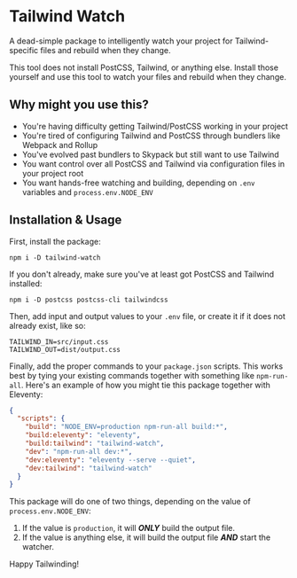 # Tailwind Watch

A dead-simple package to intelligently watch your project for Tailwind-specific files and rebuild when they change.

This tool does not install PostCSS, Tailwind, or anything else. Install those yourself and use this tool to watch your files and rebuild when they change.

## Why might you use this?

- You're having difficulty getting Tailwind/PostCSS working in your project
- You're tired of configuring Tailwind and PostCSS through bundlers like Webpack and Rollup
- You've evolved past bundlers to Skypack but still want to use Tailwind
- You want control over all PostCSS and Tailwind via configuration files in your project root
- You want hands-free watching and building, depending on `.env` variables and `process.env.NODE_ENV`

## Installation & Usage

First, install the package:
```
npm i -D tailwind-watch
```

If you don't already, make sure you've at least got PostCSS and Tailwind installed:
```
npm i -D postcss postcss-cli tailwindcss
```

Then, add input and output values to your `.env` file, or create it if it does not already exist, like so:

```dotenv
TAILWIND_IN=src/input.css
TAILWIND_OUT=dist/output.css
```

Finally, add the proper commands to your `package.json` scripts. This works best by tying your existing commands together with something like `npm-run-all`. Here's an example of how you might tie this package together with Eleventy:

```json
{
  "scripts": {
    "build": "NODE_ENV=production npm-run-all build:*",
    "build:eleventy": "eleventy",
    "build:tailwind": "tailwind-watch",
    "dev": "npm-run-all dev:*",
    "dev:eleventy": "eleventy --serve --quiet",
    "dev:tailwind": "tailwind-watch"
  }
}
```

This package will do one of two things, depending on the value of `process.env.NODE_ENV`:

1. If the value is `production`, it will ***ONLY*** build the output file.
2. If the value is anything else, it will build the output file ***AND*** start the watcher.

Happy Tailwinding!
